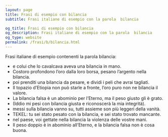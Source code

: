 ```yaml
---
layout: page
title: Frasi di esempio con bilancia 
subtitle: Frasi italiane di esempio con la parola  bilancia

og_title: Frasi di esempio con bilancia 
og_description: Frasi italiane di esempio con la parola  bilancia
og_type: website
permalink: /frasi/b/bilancia.html
---
```


Frasi italiane di esempio contenenti la parola bilancia:


- e colui che lo cavalcava aveva una bilancia in mano.
- Costoro profondono l’oro dalla loro borsa, pesano l’argento nella bilancia.
- poi prenditi una bilancia da pesare, e dividi i peli che avrai tagliati.
- Il topazio d’Etiopia non può starle a fronte, l’oro puro non ne bilancia il valore.
- La bilancia falsa è un abominio per l’Eterno, ma il peso giusto gli è grato.
- (Iddio mi pesi con bilancia giusta e riconoscerà la mia integrità).
- messi sulla bilancia vanno su, tutti assieme son più leggeri della vanità.
- TEKEL: tu sei stato pesato con la bilancia, e sei stato trovato mancante.
- nel paese, voi gettate nella bilancia la violenza delle vostre mani.
- Il peso doppio è in abominio all’Eterno, e la bilancia falsa non è cosa buona.
